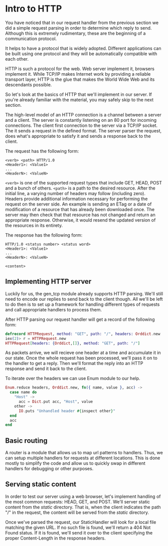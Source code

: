 Intro to HTTP
=============

You have noticed that in our request handler from the previous section we did a simple request parsing in order to determine which reply to send. Although this is extremely rudimentary, these are the beginning of a communication protocol.

It helps to have a protocol that is widely adopted. Different applications can be built using one protocol and they will be automatically compatible with each other.

HTTP is such a protocol for the web. Web server implement it, browsers implement it. While TCP/IP makes Internet work by providing a reliable transport layer, HTTP is the glue that makes the World Wide Web and its descendants possible.

So let's look at the basics of HTTP that we'll implement in our server. If you're already familiar with the material, you may safely skip to the next section.


The high-level model of an HTTP connection is a channel between a server and a client. The server is constantly listening on an 80 port for incoming connections. The client first connection to the server via a TCP/IP socket. The it sends a request in the defined format. The server parser the request, does what's appropriate to satisfy it and sends a response back to the client.

The request has the following form:

```
<verb> <path> HTTP/1.0
<Header1>: <Value1>
...
<HeaderN>: <ValueN>
```

`<verb>` is one of the supported request types that include GET, HEAD, POST and a bunch of others.
`<path>` is a path to the desired resource.
After the initial line, a varying number of headers may follow (including zero). Headers provide additional information necessary for performing the request on the server side. An example is sending an ETag or a date of modification of a resource that has already been downloaded once. The server may then check that that resource has not changed and return an appropriate response. Otherwise, it would resend the updated version of the resources in its entirety.

The response has the following form:

```
HTTP/1.0 <status number> <status word>
<Header1>: <Value1>
...
<HeaderN>: <ValueN>

<content>
```

## Implementing HTTP server ##

Luckily for us, the gen_tcp module already supports HTTP parsing. We'll still need to encode our replies to send back to the client though. All we'll be left to do then is to set up a framework for handling different types of requests and call appropriate handlers to process them.

After HTTP parsing our request handler will get a record of the following form:

```elixir
defrecord HTTPRequest, method: "GET", path: "/", headers: Orddict.new
iex(2)> r = HTTPRequest.new
HTTPRequest[headers: {Orddict,[]}, method: "GET", path: "/"]
```

As packets arrive, we will recieve one header at a time and accumulate it in our state. Once the whole request has been processed, we'll pass it on to the handler to get a reply. Then we'll format the reply into an HTTP response and send it back to the client.

To iterate over the headers we can use Enum module to our help.

```elixir
Enum.reduce headers, Orddict.new, fn({ name, value }, acc) ->
  case name do
    "Host" ->
      acc = Dict.put acc, "Host", value
    other ->
      IO.puts "Unhandled header #{inspect other}"
  end
  acc
end
```

## Basic routing ##

A router is a module that allows us to map url patterns to handlers. Thus, we can setup multiple handlers for requests at different locations. This is done mostly to simplify the code and allow us to quickly swap in different handlers for debugging or other purposes.


## Serving static content ##

In order to test our server using a web browser, let's implement handling of the most common requests: HEAD, GET, and POST. We'll server static content from the _static_ directory. That is, when the client indicates the path "/" in the request, the content will be served from the _static_ directory.

Once we've parsed the request, our StaticHandler will look for a local file matching the given URL. If no such file is found, we'll return a 404 Not Found status. If it is found, we'll send it over to the client specifying the proper Content-Length in the response headers.
